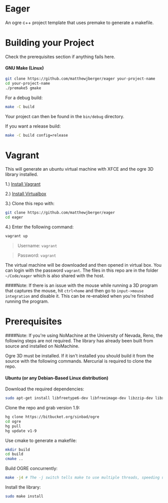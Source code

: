 # Eager
An ogre c++ project template that uses premake to generate a makefile.

# Building your Project

Check the prerequisites section if anything fails here.

#### GNU Make (Linux)
```bash
git clone https://github.com/matthewjberger/eager your-project-name
cd your-project-name
./premake5 gmake
````

For a debug build:

```bash
make -C build
```

Your project can then be found in the `bin/debug` directory.

If you want a release build:
```bash
make -C build config=release
```
# Vagrant

This will generate an ubuntu virtual machine with XFCE and the ogre 3D library installed.

1.) [Install Vagrant](https://www.vagrantup.com/downloads.html)

2.) [Install Virtualbox](https://www.virtualbox.org/wiki/Downloads)

3.) Clone this repo with:

```bash
git clone https://github.com/matthewjberger/eager 
cd eager
```

4.) Enter the following command: 

```bash
vagrant up
```
> Username: `vagrant`

> Password: `vagrant`

The virtual machine will be downloaded and then opened in virtual box. You can login with the password `vagrant`. The files in this repo are in the folder `~/Code/eager` which is also shared with the host.

####Note: If there is an issue with the mouse while running a 3D program that captures the mouse, hit `ctrl+home` and then go to `input->mouse integration` and disable it. This can be re-enabled when you're finished running the program.

# Prerequisites

####Note: If you're using NoMachine at the University of Nevada, Reno, the following steps are not required. The library has already been built from source and installed on NoMachine.

Ogre 3D must be installed. If it isn't installed you should build it from the source with the following commands.  Mercurial is required to clone the repo.


#### Ubuntu (or any Debian-Based Linux distribution)

Download the required dependencies:

``` bash
sudo apt-get install libfreetype6-dev libfreeimage-dev libzzip-dev libxrandr-dev libxaw7-dev freeglut3-dev libgl1-mesa-dev libglu1-mesa-dev libcppunit-dev libboost1.58-* libois-dev mercurial cmake g++ gdb doxygen
```

Clone the repo and grab version 1.9:
```bash
hg clone https://bitbucket.org/sinbad/ogre
cd ogre
hg pull
hg update v1-9
```

Use cmake to generate a makefile:

```bash
mkdir build
cd build
cmake ..
```

Build OGRE concurrently:
```bash
make -j4 # The -j switch tells make to use multiple threads, speeding up the build a bit.
```

Install the library:
```bash
sudo make install
```
